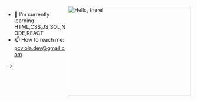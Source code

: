 <img src="https://media1.tenor.com/images/a7bd6b94430c1e66148d580209e377c5/tenor.gif?itemid=5043108" title="hello" width="335" height="243" align="right" alt="Hello, there!">




- 🌱 I’m currently learning HTML,CSS,JS,SQL,NODE,REACT
- 📫 How to reach me: pcviola.dev@gmail.com

-->

